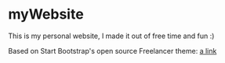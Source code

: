 # myWebsite
This is my personal website, I made it out of free time and fun :)

Based on Start Bootstrap's open source Freelancer theme: [a link](https://startbootstrap.com/template-overviews/freelancer/)

